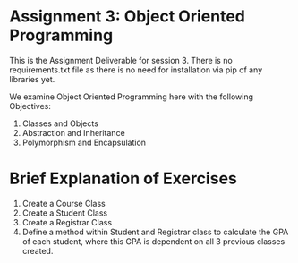 # Assignment 3: Object Oriented Programming
This is the Assignment Deliverable for session 3. 
There is no requirements.txt file as there is no need for installation via pip of any libraries yet.

We examine Object Oriented Programming here with the following Objectives:
1) Classes and Objects
2) Abstraction and Inheritance
3) Polymorphism and Encapsulation

# Brief Explanation of Exercises
1. Create a Course Class
2. Create a Student Class
3. Create a Registrar Class
4. Define a method within Student and Registrar class to calculate the GPA of each student, where this GPA is dependent on all 3 previous classes created.
